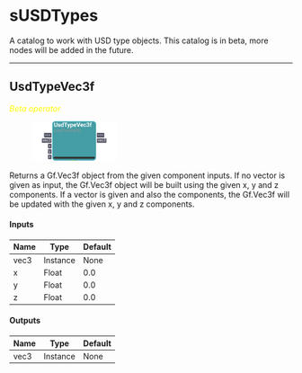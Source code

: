 # sUSDTypes
A catalog to work with USD type objects. This catalog is in beta, more nodes will be added in the future.

---
## UsdTypeVec3f
<span style="color: yellow"><i>Beta operator</i></span>

<figure style="width: 30%">
	<img src="images/UsdTypeVec3f.png" alt="Node UI">
	<figcaption></figcaption>
</figure>

Returns a Gf.Vec3f object from the given component inputs.
If no vector is given as input, the Gf.Vec3f object will be built using 
the given x, y and z components.
If a vector is given and also the components, the Gf.Vec3f will be updated 
with the given x, y and z components.



#### Inputs
| Name | Type | Default
| --- | --- | --- |
| vec3 | Instance | None
| x | Float | 0.0
| y | Float | 0.0
| z | Float | 0.0

#### Outputs
| Name | Type | Default |
| --- | --- | --- |
| vec3 | Instance | None


